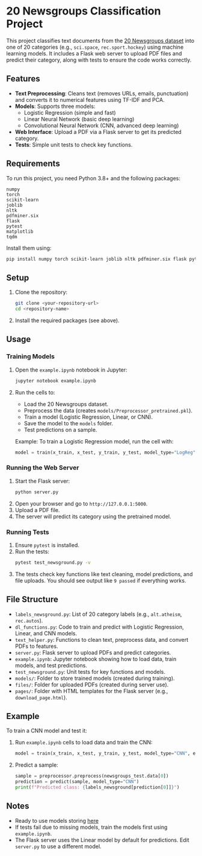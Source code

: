 # 20 Newsgroups Classification Project

This project classifies text documents from the [20 Newsgroups dataset](https://scikit-learn.org/stable/datasets/real_world.html#the-20-newsgroups-text-dataset) into one of 20 categories (e.g., `sci.space`, `rec.sport.hockey`) using machine learning models. It includes a Flask web server to upload PDF files and predict their category, along with tests to ensure the code works correctly.

## Features
- **Text Preprocessing**: Cleans text (removes URLs, emails, punctuation) and converts it to numerical features using TF-IDF and PCA.
- **Models**: Supports three models:
  - Logistic Regression (simple and fast)
  - Linear Neural Network (basic deep learning)
  - Convolutional Neural Network (CNN, advanced deep learning)
- **Web Interface**: Upload a PDF via a Flask server to get its predicted category.
- **Tests**: Simple unit tests to check key functions.

## Requirements
To run this project, you need Python 3.8+ and the following packages:
```
numpy
torch
scikit-learn
joblib
nltk
pdfminer.six
flask
pytest
matplotlib
tqdm
```

Install them using:
```bash
pip install numpy torch scikit-learn joblib nltk pdfminer.six flask pytest matplotlib tqdm
```

## Setup
1. Clone the repository:
   ```bash
   git clone <your-repository-url>
   cd <repository-name>
   ```
2. Install the required packages (see above).

## Usage
### Training Models
1. Open the `example.ipynb` notebook in Jupyter:
   ```bash
   jupyter notebook example.ipynb
   ```
2. Run the cells to:
   - Load the 20 Newsgroups dataset.
   - Preprocess the data (creates `models/Preprocessor_pretrained.pkl`).
   - Train a model (Logistic Regression, Linear, or CNN).
   - Save the model to the `models` folder.
   - Test predictions on a sample.

   Example: To train a Logistic Regression model, run the cell with:
   ```python
   model = train(x_train, x_test, y_train, y_test, model_type="LogReg")
   ```

### Running the Web Server
1. Start the Flask server:
   ```bash
   python server.py
   ```
2. Open your browser and go to `http://127.0.0.1:5000`.
3. Upload a PDF file.
4. The server will predict its category using the pretrained model.

### Running Tests
1. Ensure `pytest` is installed.
2. Run the tests:
   ```bash
   pytest test_newsground.py -v
   ```
3. The tests check key functions like text cleaning, model predictions, and file uploads. You should see output like `9 passed` if everything works.

## File Structure
- `labels_newsground.py`: List of 20 category labels (e.g., `alt.atheism`, `rec.autos`).
- `dl_functions.py`: Code to train and predict with Logistic Regression, Linear, and CNN models.
- `text_helper.py`: Functions to clean text, preprocess data, and convert PDFs to features.
- `server.py`: Flask server to upload PDFs and predict categories.
- `example.ipynb`: Jupyter notebook showing how to load data, train models, and test predictions.
- `test_newsground.py`: Unit tests for key functions and models.
- `models/`: Folder to store trained models (created during training).
- `files/`: Folder for uploaded PDFs (created during server use).
- `pages/`: Folder with HTML templates for the Flask server (e.g., `download_page.html`).

## Example
To train a CNN model and test it:
1. Run `example.ipynb` cells to load data and train the CNN:
   ```python
   model = train(x_train, x_test, y_train, y_test, model_type="CNN", epoch=10)
   ```
2. Predict a sample:
   ```python
   sample = preprocessor.preprocess(newsgroups_test.data[0])
   prediction = predict(sample, model_type="CNN")
   print(f"Predicted class: {labels_newsground[prediction[0]]}")
   ```

## Notes
- Ready to use models storing [here](https://pages.github.com/)
- If tests fail due to missing models, train the models first using `example.ipynb`.
- The Flask server uses the Linear model by default for predictions. Edit `server.py` to use a different model.
